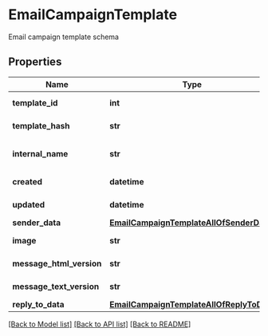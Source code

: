 # EmailCampaignTemplate

Email campaign template schema
## Properties
Name | Type | Description | Notes
------------ | ------------- | ------------- | -------------
**template_id** | **int** |  | [optional] [readonly] 
**template_hash** | **str** |  | [optional] [readonly] 
**internal_name** | **str** | Campaign internal name | [optional] 
**created** | **datetime** |  | [optional] [readonly] 
**updated** | **datetime** |  | [optional] [readonly] 
**sender_data** | [**EmailCampaignTemplateAllOfSenderData**](EmailCampaignTemplateAllOfSenderData.md) |  | [optional] 
**image** | **str** | Template image | [optional] 
**message_html_version** | **str** | Html message | [optional] 
**message_text_version** | **str** | Text message | [optional] 
**reply_to_data** | [**EmailCampaignTemplateAllOfReplyToData**](EmailCampaignTemplateAllOfReplyToData.md) |  | [optional] 

[[Back to Model list]](../README.md#documentation-for-models) [[Back to API list]](../README.md#documentation-for-api-endpoints) [[Back to README]](../README.md)



